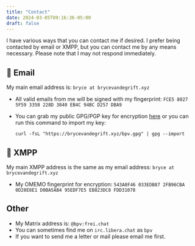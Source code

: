 ```yaml
---
title: "Contact"
date: 2024-03-05T09:16:36-05:00
draft: false
---
```


I have various ways that you can contact me if desired. I prefer being
contacted by email or XMPP, but you can contact me by any means necessary.
Please note that I may not respond immediately.

## 📧 Email

My main email address is: `bryce at brycevandegrift.xyz`

- All valid emails from me will be signed with my fingerprint:
  `FCE5 8027 5F59 3358 228D 3840 EB4C 94BC D257 DBA9`
- You can grab my public GPG/PGP key for encryption [here](/bpv.gpg) or you
  can run this command to import my key:

  `curl -fsL "https://brycevandegrift.xyz/bpv.gpg" | gpg --import`

## 💬 XMPP

My main XMPP address is the same as my email
address: `bryce at brycevandegrift.xyz`

- My OMEMO fingerprint for encryption: `543A0F46 033EDB87 2FB96CBA 0D20E8E1
D0BA5AB4 95EDF7E5 EB823DC8 FDD31078`

## Other

- My Matrix address is: `@bpv:frei.chat`
- You can sometimes find me on `irc.libera.chat` as `bpv`
- If you want to send me a letter or mail please email me first.
